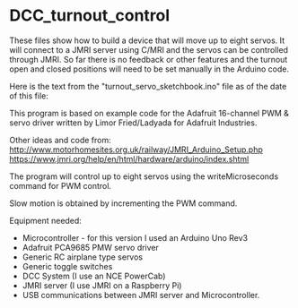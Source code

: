 # DCC_turnout_control

These files show how to build a device that will move up to eight servos.
It will connect to a JMRI server using C/MRI and the servos can be controlled through JMRI.
So far there is no feedback or other features and the turnout open and closed positions will need to be set manually in the Arduino code.

Here is the text from the "turnout_servo_sketchbook.ino" file as of the date of this file:

  This program is based on example code for the
  Adafruit 16-channel PWM & servo driver
  written by Limor Fried/Ladyada for Adafruit Industries.

  Other ideas and code from:
  http://www.motorhomesites.org.uk/railway/JMRI_Arduino_Setup.php
  https://www.jmri.org/help/en/html/hardware/arduino/index.shtml

  The program will control up to eight servos using the
  writeMicroseconds command for PWM control.

  Slow motion is obtained by incrementing the PWM command.

  Equipment needed:
   * Microcontroller - for this version I used an Arduino Uno Rev3
   * Adafruit PCA9685 PMW servo driver
   * Generic RC airplane type servos
   * Generic toggle switches
   * DCC System (I use an NCE PowerCab)
   * JMRI server (I use JMRI on a Raspberry Pi)
   * USB communications between JMRI server and Microcontroller. 
